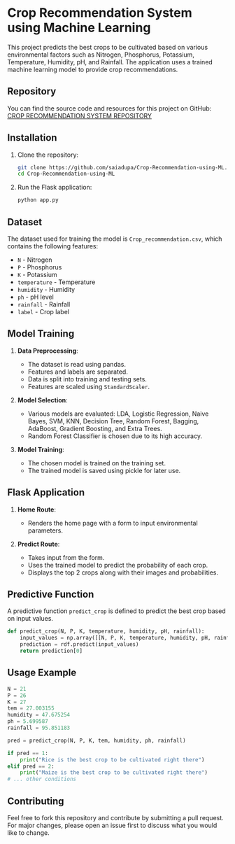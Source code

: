 # Crop Recommendation System using Machine Learning

This project predicts the best crops to be cultivated based on various environmental factors such as Nitrogen, Phosphorus, Potassium, Temperature, Humidity, pH, and Rainfall. The application uses a trained machine learning model to provide crop recommendations.

## Repository

You can find the source code and resources for this project on GitHub:
[CROP RECOMMENDATION SYSTEM REPOSITORY](https://github.com/saiadupa/Crop-Recommendation-using-ML.git)

## Installation

1. Clone the repository:

    ```bash
    git clone https://github.com/saiadupa/Crop-Recommendation-using-ML.git
    cd Crop-Recommendation-using-ML
    ```

2. Run the Flask application:

    ```bash
    python app.py
    ```

## Dataset

The dataset used for training the model is `Crop_recommendation.csv`, which contains the following features:
- `N` - Nitrogen
- `P` - Phosphorus
- `K` - Potassium
- `temperature` - Temperature
- `humidity` - Humidity
- `ph` - pH level
- `rainfall` - Rainfall
- `label` - Crop label

## Model Training

1. **Data Preprocessing**:
   - The dataset is read using pandas.
   - Features and labels are separated.
   - Data is split into training and testing sets.
   - Features are scaled using `StandardScaler`.

2. **Model Selection**:
   - Various models are evaluated: LDA, Logistic Regression, Naive Bayes, SVM, KNN, Decision Tree, Random Forest, Bagging, AdaBoost, Gradient Boosting, and Extra Trees.
   - Random Forest Classifier is chosen due to its high accuracy.

3. **Model Training**:
   - The chosen model is trained on the training set.
   - The trained model is saved using pickle for later use.

## Flask Application

1. **Home Route**:
   - Renders the home page with a form to input environmental parameters.

2. **Predict Route**:
   - Takes input from the form.
   - Uses the trained model to predict the probability of each crop.
   - Displays the top 2 crops along with their images and probabilities.

## Predictive Function

A predictive function `predict_crop` is defined to predict the best crop based on input values.

```python
def predict_crop(N, P, K, temperature, humidity, pH, rainfall):
    input_values = np.array([[N, P, K, temperature, humidity, pH, rainfall]])
    prediction = rdf.predict(input_values)
    return prediction[0]
```

## Usage Example

```python
N = 21
P = 26
K = 27
tem = 27.003155
humidity = 47.675254
ph = 5.699587
rainfall = 95.851183

pred = predict_crop(N, P, K, tem, humidity, ph, rainfall)

if pred == 1:
    print("Rice is the best crop to be cultivated right there")
elif pred == 2:
    print("Maize is the best crop to be cultivated right there")
# ... other conditions
```

## Contributing

Feel free to fork this repository and contribute by submitting a pull request. For major changes, please open an issue first to discuss what you would like to change.
